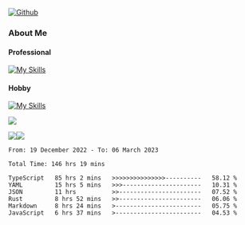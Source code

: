 [![Github](https://img.shields.io/github/followers/RinGoku?label=Follow&style=social)](https://github.com/RinGoku)

### About Me
#### Professional
[![My Skills](https://skillicons.dev/icons?i=react,ts,js,nodejs,java,graphql,firebase,githubactions&theme=light)](https://skillicons.dev)
#### Hobby
[![My Skills](https://skillicons.dev/icons?i=unity,rust,py&theme=light)](https://skillicons.dev)


![](https://github-profile-summary-cards.vercel.app/api/cards/profile-details?username=RinGoku&theme=default)

![](https://github-profile-summary-cards.vercel.app/api/cards/repos-per-language?username=RinGoku&theme=default)![](https://github-profile-summary-cards.vercel.app/api/cards/stats?username=RinGoku&theme=default)

<!--START_SECTION:waka-->

```text
From: 19 December 2022 - To: 06 March 2023

Total Time: 146 hrs 19 mins

TypeScript   85 hrs 2 mins   >>>>>>>>>>>>>>>----------   58.12 %
YAML         15 hrs 5 mins   >>>----------------------   10.31 %
JSON         11 hrs          >>-----------------------   07.52 %
Rust         8 hrs 52 mins   >>-----------------------   06.06 %
Markdown     8 hrs 24 mins   >------------------------   05.75 %
JavaScript   6 hrs 37 mins   >------------------------   04.53 %
```

<!--END_SECTION:waka-->
